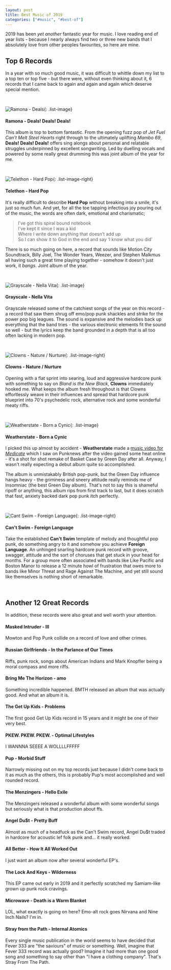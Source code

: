 ```yaml
---
layout: post
title: Best Music of 2019
categories: ["#music", "#best-of"]
---
```


2019 has been _yet another_ fantastic year for music. I love reading end of year lists - because I nearly always find two or three new bands that I absolutely love from other peoples favourites, so here are mine.

## Top 6 Records
In a year with so much good music, it was difficult to whittle down my list to a top ten or top five - but there were, without even thinking about it, 6 records that I came back to again and again and again which deserve special mention.

<br>

![Ramona - Deals](/images/bestof2019/ramona.webp){: .list-image}
#### Ramona - Deals! Deals! Deals!
This album is top to bottom fantastic. From the opening fuzz pop of *Jet Fuel Can't Melt Steel Hearts* right through to the ultimately uplifting *Mambo 69*, **Deals! Deals! Deals!** offers sing alongs about personal and relatable struggles underpinned by excellent songwriting. Led by duelling vocals and powered by some really great drumming this was joint album of the year for me.

<div class="clearfix spacer"></div><br>

![Telethon - Hard Pop](/images/bestof2019/telethon.png){: .list-image-right}
#### Telethon - Hard Pop
It's really difficult to describe **Hard Pop** without breaking into a smile, it's just so much fun. And yet, for all the toe tapping infectious joy pouring out of the music, the words are often dark, emotional and charismatic;

> I’ve got this spiral bound notebook<br>
> I’ve kept it since I was a kid<br>
> Where I write down anything that doesn’t add up<br>
> So I can show it to God in the end and say ‘I know what you did’

There is so much going on here, a record that sounds like Motion City Soundtrack, Billy Joel, The Wonder Years, Weezer, and Stephen Malkmus all having such a great time playing together - somehow it doesn't just work, it _bangs_. Joint album of the year.

<div class="clearfix spacer"></div><br>

![Grayscale - Nella Vita](/images/bestof2019/grayscale.png){: .list-image}
#### Grayscale - Nella Vita
Grayscale released some of the catchiest songs of the year on this record - a record that saw them shrug off emo/pop punk shackles and strike for the power pop big leagues. The sound is expansive and the melodies back up everything that the band tries - the various electronic elements fit the sound so well - but the lyrics keep the band grounded in a depth that is all too often lacking in modern pop.

<div class="clearfix spacer"></div><br>

![Clowns - Nature / Nurture](/images/bestof2019/clowns.png){: .list-image-right}
#### Clowns - Nature / Nurture
Opening with a flat sprint into searing, loud and aggressive hardcore punk with something to say on *Bland is the New Black*, **Clowns** immediately hooked me. What keeps the album fresh throughout is that Clowns effortlessly weave in their influences and spread that hardcore punk blueprint into 70's psychedelic rock, alternative rock and some wonderful meaty riffs.

<div class="clearfix spacer"></div><br>

![Weatherstate - Born a Cynic](/images/bestof2019/weatherstate.png){: .list-image}
#### Weatherstate - Born a Cynic
I picked this up almost by accident - **Weatherstate** made a [music video for *Medicate*](https://www.youtube.com/watch?v=3tnc6SyQj1M) which I saw on Punknews after the video gained some heat online - it's a shot for shot remake of Basket Case by Green Day after all. Anyway, I wasn't really expecting a debut album quite so accomplished.

The album is unmistakably British pop-punk, but the Green Day influence hangs heavy - the griminess and sneery attitude really reminds me of Insomniac (the best Green Day album). That's not to say this is shameful ripoff or anything, this album rips from first track to last, but it does scratch that fast, anxiety backed dark pop punk itch perfectly.

<div class="clearfix spacer"></div><br>

![Cant Swim - Foreign Language](/images/bestof2019/cant-swim.png){: .list-image-right}
#### Can't Swim - Foreign Language
Take the established **Can't Swim** template of melody and thoughtful pop punk, do something angry to it and somehow you achieve **Foreign Language**. An unhinged snarling hardcore punk record with groove, swagger, attitude and the sort of choruses that get stuck in your head for months. For a group more often associated with bands like Like Pacific and Boston Manor to release a 12 minute howl of frustration that owes more to bands like Minor Threat and Rage Against The Machine, and yet still sound like themselves is nothing short of remarkable.

<div class="clearfix spacer"></div><br>

## Another 12 Great Records
In addition, these records were also great and well worth your attention.

#### Masked Intruder - III
Mowton and Pop Punk collide on a record of love and other crimes.

#### Russian Girlfriends - In the Parlance of Our Times
Riffs, punk rock, songs about American Indians and Mark Knopfler being a moral compass and more riffs.

#### Bring Me The Horizon - amo
Something incredible happened. BMTH released an album that was actually good. And what an album it is.

#### The Get Up Kids - Problems
The first good Get Up Kids record in 15 years and it might be one of their very best.

#### PKEW. PKEW. PKEW. - Optimal Lifestyles
I WANNNA SEEEE A WOLLLLFFFFF

#### Pup - Morbid Stuff
Narrowly missing out on my top records just because I didn't come back to it as much as the others, this is probably Pup's most accomplished and well rounded record.

#### The Menzingers - Hello Exile
The Menzingers released a wonderful album with some wonderful songs but seriously what is that production about ffs.

#### Angel Du$t - Pretty Buff
Almost as much of a headfuck as the Can't Swim record, Angel Du$t traded in hardcore for acoustic lef folk punk and... it really worked.

#### All Better - How It All Worked Out
I just want an album now after several wonderful EP's.

#### The Lock And Keys - Wilderness
This EP came out early in 2019 and it perfectly scratched my Samiam-like grown up punk rock cravings.

#### Microwave - Death is a Warm Blanket
LOL, what exactly is going on here? Emo-alt rock goes Nirvana and Nine Inch Nails? I'm in.

#### Stray from the Path - Internal Atomics
Every single music publication in the world seems to have decided that Fever 333 are "the saviours" of music or something. Well, imagine that Fever 333 record was actually good? Imagine it had more than one good song and something to say other than "I have a clothing company". That's Stray From The Path.
